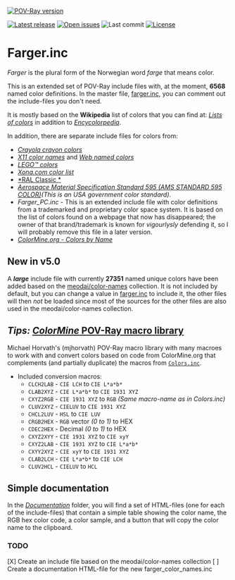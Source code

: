 [![POV-Ray version](https://img.shields.io/badge/POV--Ray-3.8-blue?style=plastic)](https://www.povray.org/)

[![Latest release](https://badgen.net/github/release/SvenErik1968/Farger.inc)](https://github.com/SvenErik1968/Farger.inc/releases)
[![Open issues](https://badgen.net/github/open-issues//SvenErik1968/Farger.inc)](https://github.com/SvenErik1968/Farger.inc/issues)
![Last commit](https://badgen.net/github/last-commit/SvenErik1968/Farger.inc)
[![License](https://badgen.net/github/license/SvenErik1968/Farger.inc)](https://github.com/SvenErik1968/Farger.inc/blob/master/LICENSE)

# Farger.inc
*Farger* is the plural form of the Norwegian word *farge* that means color.

This is an extended set of POV-Ray include files with, at the moment, **6568** named color definitions. In the master file, [farger.inc](./farger.inc), you can comment out the include-files you don't need.

It is mostly based on the **Wikipedia** list of colors that you can find at: [*Lists of colors*](http://en.wikipedia.org/wiki/List_of_colors) in addition to [*Encycolorpedia*](https://encycolorpedia.com/named).

In addition, there are separate include files for colors from:

- [*Crayola crayon colors*](https://en.wikipedia.org/wiki/List_of_Crayola_crayon_colors)
- [*X11 color names*](https://en.wikipedia.org/wiki/X11_color_names) and [*Web named colors*](https://en.wikipedia.org/wiki/Web_colors)
- [*LEGO™ colors*](http://www.peeron.com/cgi-bin/invcgis/colorguide.cgi)
- [*Xona.com color list*](http://xona.com/misc/colorlist/)
- [*RAL Classic *](https://en.wikipedia.org/wiki/List_of_RAL_colors#Overview)
- [*Aerospace Material Specification Standard 595 (AMS STANDARD 595 COLOR)*](http://www.federalstandardcolor.com/)_(This is an USA government color standard)_.
- *Farger_PC.inc* - This is an extended include file with color definitions from a trademarked and proprietary color space system. It is based on the list of colors found on a webpage that now has disappeared; the owner of that brand/trademark is known for _vigourlysly_ defending it, so I will probably remove this file in a later version.
- [*ColorMine.org - Colors by Name*](http://colormine.org/colors-by-name)

## New in v5.0
A **_large_** include file with currently **27351** named unique colors have been added based on the [meodai/color-names](https://github.com/meodai/color-names) collection. It is not included by default, but you can change a value in [farger.inc](./farger.inc) to include it, the other files will then _not_ be loaded since most of the sources for the other files are also used in the meodai/color-names collection.

## _Tips:_ [*ColorMine* POV-Ray macro library](https://github.com/mjhorvath/ColorMine) ##
Michael Horvath's (mjhorvath) POV-Ray macro library with many macroes to work with and convert colors based on code from ColorMine.org that complements (and partially duplicate) the macros from [`Colors.inc`](https://github.com/POV-Ray/povray/blob/master/distribution/include/colors.inc).
- Included conversion macros:
    - `CLCH2LAB` - `CIE LCH` to `CIE L*a*b*`
    - `CLAB2XYZ` - `CIE L*a*b*` to `CIE 1931 XYZ`
    - `CXYZ2RGB` - `CIE 1931 XYZ` to `RGB` _(Same macro-name as in Colors.inc)_
    - `CLUV2XYZ` - `CIELUV` to `CIE 1931 XYZ`
    - `CHCL2LUV` - `HSL` to `CIE LUV`
    - `CRGB2HEX` - `RGB` vector _(0 to 1)_ to HEX
    - `CDEC2HEX` - Decimal _(0 to 1)_ to HEX
    - `CXYZ2XYY` - `CIE 1931 XYZ` to `CIE xyY`
    - `CXYZ2LAB` - `CIE 1931 XYZ` to `CIE L*a*b*`
    - `CXYY2XYZ` - `CIE xyY` to `CIE 1931 XYZ`
    - `CLAB2LCH` - `CIE L*a*b*` to `CIE LCH`
    - `CLUV2HCL` - `CIELUV` to `HCL`


## Simple documentation
In the [_Documentation_](./Documentation/) folder, you will find a set of HTML-files (one for each of the include-files) that contain a simple table showing the color name, the RGB hex color code, a color sample, and a button that will copy the color name to the clipboard.

### TODO
 [X] Create an include file based on the meodai/color-names collection
 [ ] Create a documentation HTML-file for the new farger_color_names.inc
 
